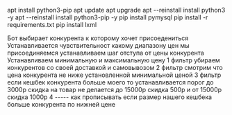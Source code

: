 apt install python3-pip
apt update
apt upgrade
apt --reinstall install python3 -y
apt --reinstall install python3-pip -y
pip install pymysql
pip install -r requirements.txt
pip install lxml

Бот выбирает конкурента к которому хочет присоедениться
Устанавливается чувствительност какому диапазону цен мы присоединяемся
устанавливаем шаг отступа от цены конкурента
Устанавливаем минимальную и максимальную цену
1 фильтр убираем конкурентов со своей доставкой и самовывозом
2 фильтр смотрим что цена конкурента не ниже установленной минимальной ценой
3 фильтр если кешбек конкурента больше моего то устанавливается порог до 3000р скидка на товар не делается до 15000р скидка 500р и от 15000р скидка 1000р
4 ----- как прописывать если размер нашего кешбека больше конкурента по нижней цене

